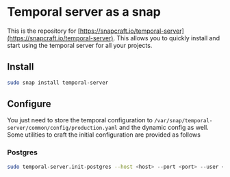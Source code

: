 # Temporal server as a snap

This is the repository for [https://snapcraft.io/temporal-server](https://snapcraft.io/temporal-server). This allows you to quickly install and start using the temporal server for all your projects. 

## Install

```bash
sudo snap install temporal-server
```

## Configure

You just need to store the temporal configuration to `/var/snap/temporal-server/common/config/production.yaml` and the dynamic config as well. Some utilities to craft the initial configuration are provided as follows

### Postgres

```bash
sudo temporal-server.init-postgres --host <host> --port <port> --user <user> --password <password>
```
